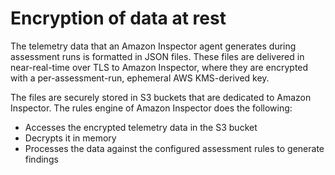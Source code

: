 # Encryption of data at rest<a name="encryption-at-rest"></a>

The telemetry data that an Amazon Inspector agent generates during assessment runs is formatted in JSON files\. These files are delivered in near\-real\-time over TLS to Amazon Inspector, where they are encrypted with a per\-assessment\-run, ephemeral AWS KMS\-derived key\.

The files are securely stored in S3 buckets that are dedicated to Amazon Inspector\. The rules engine of Amazon Inspector does the following:
+ Accesses the encrypted telemetry data in the S3 bucket
+ Decrypts it in memory 
+ Processes the data against the configured assessment rules to generate findings